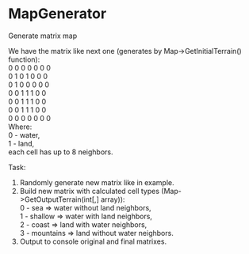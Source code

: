 # MapGenerator
Generate matrix map

We have the matrix like next one (generates by Map->GetInitialTerrain() function):  
0 0 0 0 0 0 0  
0 1 0 1 0 0 0  
0 1 0 0 0 0 0  
0 0 1 1 1 0 0  
0 0 1 1 1 0 0  
0 0 1 1 1 0 0  
0 0 0 0 0 0 0  
Where:  
 0 - water,  
 1 - land,  
 each cell has up to 8 neighbors.  
  
Task:  
1) Randomly generate new matrix like in example.  
2) Build new matrix with calculated cell types (Map->GetOutputTerrain(int[,] array)):  
 0 - sea => water without land neighbors,  
 1 - shallow => water with land neighbors,  
 2 - coast => land with water neighbors,  
 3 - mountains => land without water neighbors.  
3) Output to console original and final matrixes.  
